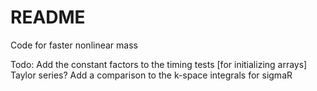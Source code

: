 # README #

Code for faster nonlinear mass

Todo:
Add the constant factors to the timing tests [for initializing arrays]
Taylor series?
Add a comparison to the k-space integrals for sigmaR